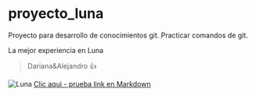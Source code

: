 # proyecto_luna
Proyecto para desarrollo de conocimientos git. 
Practicar comandos de git.

La mejor experiencia en Luna

> Dariana&Alejandro :+1:

![Luna](https://hipertextual.com/files/2018/07/Luna-670x410.jpg)
[Clic aqui - prueba link en Markdown](https://www.netflix.com)
